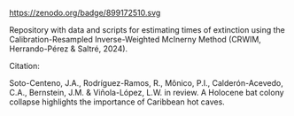 https://zenodo.org/badge/899172510.svg

Repository with data and scripts for estimating times of extinction using the Calibration-Resampled Inverse-Weighted McInerny Method (CRWIM, Herrando-Pérez & Saltré, 2024).

Citation:

Soto-Centeno, J.A., Rodríguez-Ramos, R., Mônico, P.I., Calderón-Acevedo, C.A., Bernstein, J.M. & Viñola-López, L.W. in review. A Holocene bat colony collapse highlights the importance of Caribbean hot caves. 
